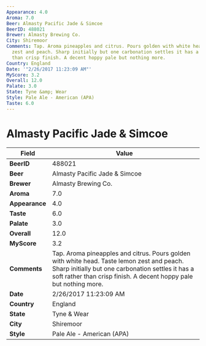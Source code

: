 ```yaml
---
Appearance: 4.0
Aroma: 7.0
Beer: Almasty Pacific Jade & Simcoe
BeerID: 488021
Brewer: Almasty Brewing Co.
City: Shiremoor
Comments: Tap. Aroma pineapples and citrus. Pours golden with white head. Taste lemon
  zest and peach. Sharp initially but one carbonation settles it has a soft rather
  than crisp finish. A decent hoppy pale but nothing more.
Country: England
Date: '"2/26/2017 11:23:09 AM"'
MyScore: 3.2
Overall: 12.0
Palate: 3.0
State: Tyne &amp; Wear
Style: Pale Ale - American (APA)
Taste: 6.0
---
```


# Almasty Pacific Jade & Simcoe

| Field         | Value |
|---------------|-------|
| **BeerID** | 488021 |
| **Beer** | Almasty Pacific Jade & Simcoe |
| **Brewer** | Almasty Brewing Co. |
| **Aroma** | 7.0 |
| **Appearance** | 4.0 |
| **Taste** | 6.0 |
| **Palate** | 3.0 |
| **Overall** | 12.0 |
| **MyScore** | 3.2 |
| **Comments** | Tap. Aroma pineapples and citrus. Pours golden with white head. Taste lemon zest and peach. Sharp initially but one carbonation settles it has a soft rather than crisp finish. A decent hoppy pale but nothing more. |
| **Date** | 2/26/2017 11:23:09 AM |
| **Country** | England |
| **State** | Tyne &amp; Wear |
| **City** | Shiremoor |
| **Style** | Pale Ale - American (APA) |

